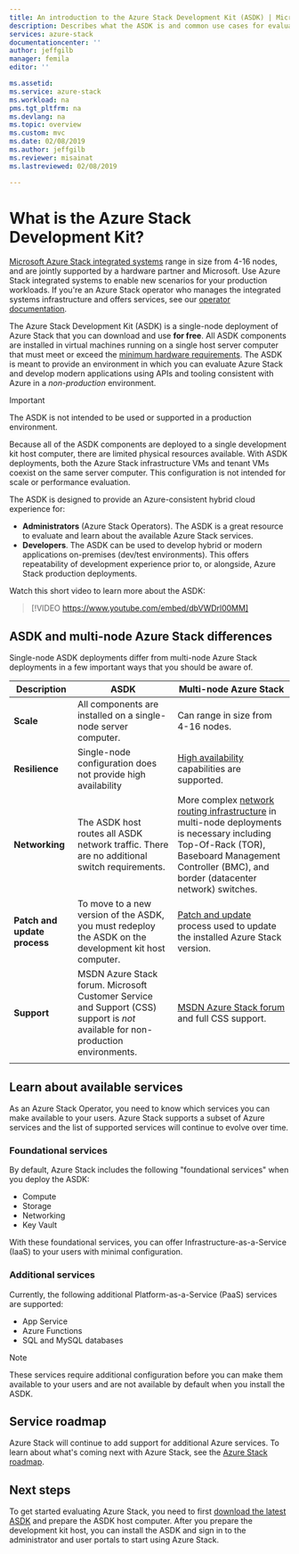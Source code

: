 ```yaml
---
title: An introduction to the Azure Stack Development Kit (ASDK) | Microsoft Docs
description: Describes what the ASDK is and common use cases for evaluating Microsoft Azure Stack.
services: azure-stack
documentationcenter: ''
author: jeffgilb
manager: femila
editor: ''

ms.assetid: 
ms.service: azure-stack
ms.workload: na
pms.tgt_pltfrm: na
ms.devlang: na
ms.topic: overview
ms.custom: mvc
ms.date: 02/08/2019
ms.author: jeffgilb
ms.reviewer: misainat
ms.lastreviewed: 02/08/2019

---
```


# What is the Azure Stack Development Kit?
[Microsoft Azure Stack integrated systems](../operator/azure-stack-overview.md) range in size from 4-16 nodes, and are jointly supported by a hardware partner and Microsoft. Use Azure Stack integrated systems to enable new scenarios for your production workloads. If you're an Azure Stack operator who manages the integrated systems infrastructure and offers services, see our [operator documentation](/azure-stack/operator).

The Azure Stack Development Kit (ASDK) is a single-node deployment of Azure Stack that you can download and use **for free**. All ASDK components are installed in virtual machines running on a single host server computer that must meet or exceed the [minimum hardware requirements](asdk-deploy-considerations.md#hardware). The ASDK is meant to provide an environment in which you can evaluate Azure Stack and develop modern applications using APIs and tooling consistent with Azure in a *non-production* environment. 

> [!IMPORTANT]
> The ASDK is not intended to be used or supported in a production environment.

Because all of the ASDK components are deployed to a single development kit host computer, there are limited physical resources available. With ASDK deployments, both the Azure Stack infrastructure VMs and tenant VMs coexist on the same server computer. This configuration is not intended for scale or performance evaluation.

The ASDK is designed to provide an Azure-consistent hybrid cloud experience for:
- **Administrators** (Azure Stack Operators). The ASDK is a great resource to evaluate and learn about the available Azure Stack services.
- **Developers**. The ASDK can be used to develop hybrid or modern applications on-premises (dev/test environments). This offers repeatability of development experience prior to, or alongside, Azure Stack production deployments. 

Watch this short video to learn more about the ASDK:

> [!VIDEO https://www.youtube.com/embed/dbVWDrl00MM]


## ASDK and multi-node Azure Stack differences
Single-node ASDK deployments differ from multi-node Azure Stack deployments in a few important ways that you should be aware of.

|Description|ASDK|Multi-node Azure Stack|
|-----|-----|-----|
|**Scale**|All components are installed on a single-node server computer.|Can range in size from 4-16 nodes.|
|**Resilience**|Single-node configuration does not provide high availability|[High availability](../operator/azure-stack-overview.md#providing-high-availability) capabilities are supported.|
|**Networking**|The ASDK host routes all ASDK network traffic. There are no additional switch requirements.|More complex [network routing infrastructure](../operator/azure-stack-network.md#network-infrastructure) in multi-node deployments is necessary including Top-Of-Rack (TOR), Baseboard Management Controller (BMC), and border (datacenter network) switches.|
|**Patch and update process**|To move to a new version of the ASDK, you must redeploy the ASDK on the development kit host computer.|[Patch and update](../operator/azure-stack-updates.md) process used to update the installed Azure Stack version.|
|**Support**|MSDN Azure Stack forum. Microsoft Customer Service and Support (CSS) support is *not* available for non-production environments.|[MSDN Azure Stack forum](https://social.msdn.microsoft.com/Forums/en-US/home?forum=AzureStack) and full CSS support.|
| | |

## Learn about available services
As an Azure Stack Operator, you need to know which services you can make available to your users. Azure Stack supports a subset of Azure services and the list of supported services will continue to evolve over time.

### Foundational services
By default, Azure Stack includes the following "foundational services" when you deploy the ASDK:
- Compute
- Storage
- Networking
- Key Vault

With these foundational services, you can offer Infrastructure-as-a-Service (IaaS) to your users with minimal configuration.

### Additional services
Currently, the following additional Platform-as-a-Service (PaaS) services are supported:
- App Service
- Azure Functions
- SQL and MySQL databases

> [!NOTE]
> These services require additional configuration before you can make them available to your users and are not available by default when you install the ASDK.

## Service roadmap
Azure Stack will continue to add support for additional Azure services. To learn about what's coming next with Azure Stack, see the [Azure Stack roadmap](https://azure.microsoft.com/roadmap/?tag=azure-stack). 


## Next steps
To get started evaluating Azure Stack, you need to first [download the latest ASDK](asdk-download.md) and prepare the ASDK host computer. After you prepare the development kit host, you can install the ASDK and sign in to the administrator and user portals to start using Azure Stack.